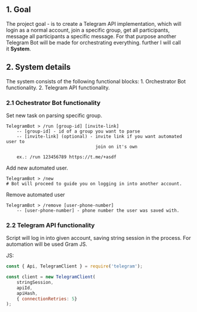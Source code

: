 ## 1. Goal

The project goal - is to create a Telegram API implementation, which will login as a normal account, join a specific group, get all participants, message all participants a specific message. For that purpose another Telegram Bot will be made for orchestrating everything. further I will call it **System**.

## 2. System details

The system consists of the following functional blocks:
	1. Orchestrator Bot functionality.
	2. Telegram API functionality.

### 2.1 Ochestrator Bot functionality

Set new task on parsing specific group. 

```properties
TelegramBot > /run [group-id] [invite-link]
	-- [group-id] - id of a group you want to parse
	-- [invite-link] (optional) - invite link if you want automated user to
								  join on it's own

	ex.: /run 123456789 https://t.me/+asdf
```

Add new automated user.

```properties
TelegramBot > /new 
# Bot will proceed to guide you on logging in into another account.
```

Remove automated user

```properties
TelegramBot > /remove [user-phone-number]
	-- [user-phone-number] - phone number the user was saved with.
```

### 2.2 Telegram API functionality

Script will log in into given account, saving string session in the process. For automation will be used Gram JS.

JS:

```javascript
const { Api, TelegramClient } = require('telegram');

const client = new TelegramClient(
	stringSession,
	apiId,
	apiHash,
	{ connectionRetries: 5}
);
```
